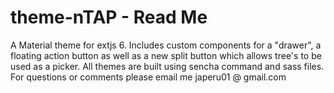 # theme-nTAP - Read Me

A Material theme for extjs 6. Includes custom components for a "drawer", a floating action button as well as a new split button which allows tree's to be used as a picker.  All themes are built using sencha command and sass files. For questions or comments please email me japeru01 @ gmail.com 
